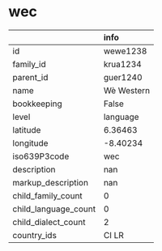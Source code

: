 # wec
|                      | info       |
|:---------------------|:-----------|
| id                   | wewe1238   |
| family_id            | krua1234   |
| parent_id            | guer1240   |
| name                 | Wè Western |
| bookkeeping          | False      |
| level                | language   |
| latitude             | 6.36463    |
| longitude            | -8.40234   |
| iso639P3code         | wec        |
| description          | nan        |
| markup_description   | nan        |
| child_family_count   | 0          |
| child_language_count | 0          |
| child_dialect_count  | 2          |
| country_ids          | CI LR      |